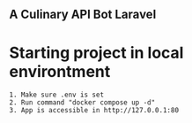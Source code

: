 ## A Culinary API Bot Laravel

# Starting project in local environtment

    1. Make sure .env is set
    2. Run command "docker compose up -d"
    3. App is accessible in http://127.0.0.1:80
